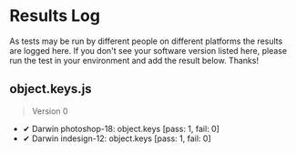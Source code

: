 # Results Log

As tests may be run by different people on different platforms the results are logged here. If you don't see your software version listed here, please run the test in your environment and add the result below. Thanks!

## object.keys.js

> Version 0

- ✔ Darwin photoshop-18: object.keys [pass: 1, fail: 0]
- ✔ Darwin indesign-12: object.keys [pass: 1, fail: 0]
